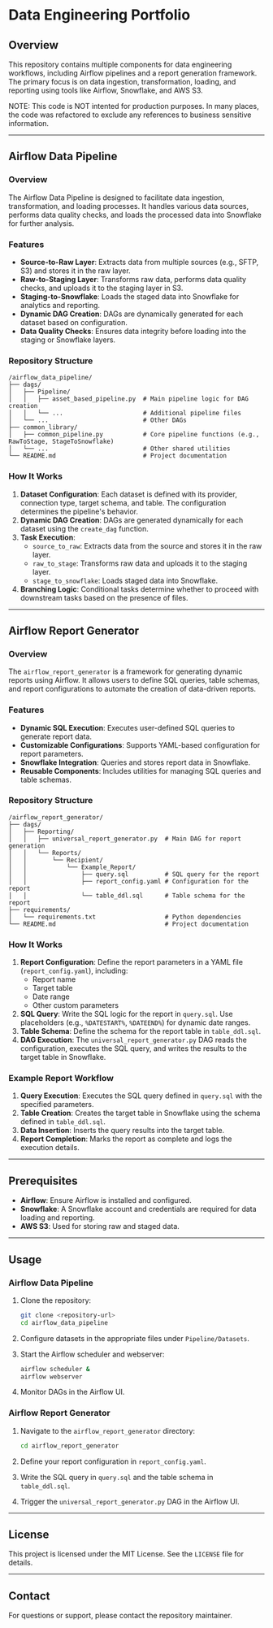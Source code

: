 # Data Engineering Portfolio

## Overview

This repository contains multiple components for data engineering workflows, including Airflow pipelines and a report generation framework. The primary focus is on data ingestion, transformation, loading, and reporting using tools like Airflow, Snowflake, and AWS S3.  

NOTE: This code is NOT intented for production purposes.  In many places, the code was refactored to exclude any references to business sensitive information.

---

## Airflow Data Pipeline

### Overview

The Airflow Data Pipeline is designed to facilitate data ingestion, transformation, and loading processes. It handles various data sources, performs data quality checks, and loads the processed data into Snowflake for further analysis.

### Features

- **Source-to-Raw Layer**: Extracts data from multiple sources (e.g., SFTP, S3) and stores it in the raw layer.
- **Raw-to-Staging Layer**: Transforms raw data, performs data quality checks, and uploads it to the staging layer in S3.
- **Staging-to-Snowflake**: Loads the staged data into Snowflake for analytics and reporting.
- **Dynamic DAG Creation**: DAGs are dynamically generated for each dataset based on configuration.
- **Data Quality Checks**: Ensures data integrity before loading into the staging or Snowflake layers.

### Repository Structure

```
/airflow_data_pipeline/
├── dags/
│   ├── Pipeline/
│   │   ├── asset_based_pipeline.py  # Main pipeline logic for DAG creation
│   │   └── ...                      # Additional pipeline files
│   └── ...                          # Other DAGs
├── common_library/
│   ├── common_pipeline.py           # Core pipeline functions (e.g., RawToStage, StageToSnowflake)
│   └── ...                          # Other shared utilities
└── README.md                        # Project documentation
```

### How It Works

1. **Dataset Configuration**: Each dataset is defined with its provider, connection type, target schema, and table. The configuration determines the pipeline's behavior.
2. **Dynamic DAG Creation**: DAGs are generated dynamically for each dataset using the `create_dag` function.
3. **Task Execution**:
   - `source_to_raw`: Extracts data from the source and stores it in the raw layer.
   - `raw_to_stage`: Transforms raw data and uploads it to the staging layer.
   - `stage_to_snowflake`: Loads staged data into Snowflake.
4. **Branching Logic**: Conditional tasks determine whether to proceed with downstream tasks based on the presence of files.

---

## Airflow Report Generator

### Overview

The `airflow_report_generator` is a framework for generating dynamic reports using Airflow. It allows users to define SQL queries, table schemas, and report configurations to automate the creation of data-driven reports.

### Features

- **Dynamic SQL Execution**: Executes user-defined SQL queries to generate report data.
- **Customizable Configurations**: Supports YAML-based configuration for report parameters.
- **Snowflake Integration**: Queries and stores report data in Snowflake.
- **Reusable Components**: Includes utilities for managing SQL queries and table schemas.

### Repository Structure

```
/airflow_report_generator/
├── dags/
│   ├── Reporting/
│   │   ├── universal_report_generator.py  # Main DAG for report generation
│   │   └── Reports/
│   │       └── Recipient/
│   │           └── Example_Report/
│   │               ├── query.sql          # SQL query for the report
│   │               ├── report_config.yaml # Configuration for the report
│   │               └── table_ddl.sql      # Table schema for the report
├── requirements/
│   └── requirements.txt                   # Python dependencies
└── README.md                              # Project documentation
```

### How It Works

1. **Report Configuration**: Define the report parameters in a YAML file (`report_config.yaml`), including:
   - Report name
   - Target table
   - Date range
   - Other custom parameters
2. **SQL Query**: Write the SQL logic for the report in `query.sql`. Use placeholders (e.g., `%DATESTART%`, `%DATEEND%`) for dynamic date ranges.
3. **Table Schema**: Define the schema for the report table in `table_ddl.sql`.
4. **DAG Execution**: The `universal_report_generator.py` DAG reads the configuration, executes the SQL query, and writes the results to the target table in Snowflake.

### Example Report Workflow

1. **Query Execution**: Executes the SQL query defined in `query.sql` with the specified parameters.
2. **Table Creation**: Creates the target table in Snowflake using the schema defined in `table_ddl.sql`.
3. **Data Insertion**: Inserts the query results into the target table.
4. **Report Completion**: Marks the report as complete and logs the execution details.

---

## Prerequisites

- **Airflow**: Ensure Airflow is installed and configured.
- **Snowflake**: A Snowflake account and credentials are required for data loading and reporting.
- **AWS S3**: Used for storing raw and staged data.

---

## Usage

### Airflow Data Pipeline

1. Clone the repository:
   ```bash
   git clone <repository-url>
   cd airflow_data_pipeline
   ```

2. Configure datasets in the appropriate files under `Pipeline/Datasets`.

3. Start the Airflow scheduler and webserver:
   ```bash
   airflow scheduler &
   airflow webserver
   ```

4. Monitor DAGs in the Airflow UI.

### Airflow Report Generator

1. Navigate to the `airflow_report_generator` directory:
   ```bash
   cd airflow_report_generator
   ```

2. Define your report configuration in `report_config.yaml`.

3. Write the SQL query in `query.sql` and the table schema in `table_ddl.sql`.

4. Trigger the `universal_report_generator.py` DAG in the Airflow UI.

---

## License

This project is licensed under the MIT License. See the `LICENSE` file for details.

---

## Contact

For questions or support, please contact the repository maintainer.

